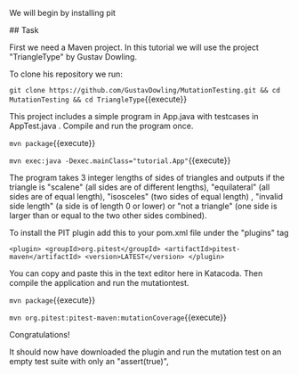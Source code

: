 We will begin by installing pit

## Task

First we need a Maven project. In this tutorial we will use the project "TriangleType" by Gustav Dowling.

To clone his repository we run:

`git clone https://github.com/GustavDowling/MutationTesting.git && cd MutationTesting && cd TriangleType`{{execute}}

This project includes a simple program in App.java with testcases in AppTest.java . Compile and run the program once.

`mvn package`{{execute}}

`mvn exec:java -Dexec.mainClass="tutorial.App"`{{execute}}

The program takes 3 integer lengths of sides of triangles and outputs if the triangle is "scalene" (all sides are of  different lengths), "equilateral" (all sides are of equal length), "isosceles" (two sides of equal length) , "invalid side length" (a side is of length 0 or lower) or "not a triangle" (one side is larger than or equal to the two other sides combined).

To install the PIT plugin add this to your pom.xml file under the "plugins" tag

`<plugin>
    <groupId>org.pitest</groupId>
    <artifactId>pitest-maven</artifactId>
    <version>LATEST</version>
</plugin>`

You can copy and paste this in the text editor here in Katacoda. Then compile the application and run the mutationtest.

`mvn package`{{execute}}

`mvn org.pitest:pitest-maven:mutationCoverage`{{execute}}

Congratulations! 

It should now have downloaded the plugin and run the mutation test on an empty test suite with only an "assert(true)", 


